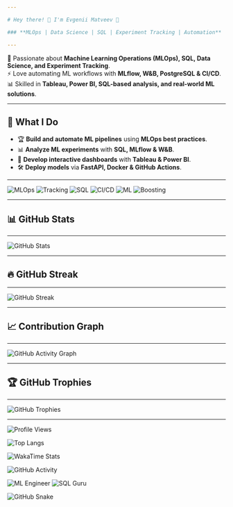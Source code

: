 ```yaml
---

# Hey there! 👋 I'm Evgenii Matveev 🚀  

### **MLOps | Data Science | SQL | Experiment Tracking | Automation**  

---
```


🔬 Passionate about **Machine Learning Operations (MLOps), SQL, Data Science, and Experiment Tracking**.  
⚡ Love automating ML workflows with **MLflow, W&B, PostgreSQL & CI/CD**.  
📊 Skilled in **Tableau, Power BI, SQL-based analysis, and real-world ML solutions**.

---

## 📌 **What I Do**
- 🏆 **Build and automate ML pipelines** using **MLOps best practices**.  
- 📊 **Analyze ML experiments** with **SQL, MLflow & W&B**.  
- 🚀 **Develop interactive dashboards** with **Tableau & Power BI**.  
- 🛠️ **Deploy models** via **FastAPI, Docker & GitHub Actions**.  

---
![MLOps](https://img.shields.io/badge/MLOps-Automation-blue) 
![Tracking](https://img.shields.io/badge/Tracking-MLflow%20%7C%20W%26B-orange) 
![SQL](https://img.shields.io/badge/Database-PostgreSQL-blue) 
![CI/CD](https://img.shields.io/badge/CI/CD-GitHub%20Actions-green) 
![ML](https://img.shields.io/badge/Machine_Learning-Python-blue) 
![Boosting](https://img.shields.io/badge/Boosting-XGBoost%20%7C%20LightGBM%20%7C%20CatBoost-orange)


---

## 📊 **GitHub Stats**  

---

![GitHub Stats](https://github-readme-stats.vercel.app/api?username=evgeniimatveev&show_icons=true&theme=blueberry)

---

## 🔥 **GitHub Streak**  

---

![GitHub Streak](https://github-readme-streak-stats.herokuapp.com/?user=evgeniimatveev&theme=gruvbox)

---

## 📈 **Contribution Graph**  

---

![GitHub Activity Graph](https://github-readme-activity-graph.vercel.app/graph?username=evgeniimatveev&theme=react-dark)

---
## 🏆 **GitHub Trophies**  

---
![GitHub Trophies](https://github-profile-trophy.vercel.app/?username=evgeniimatveev&theme=onedark&no-frame=true&margin-w=10)

---

![Profile Views](https://komarev.com/ghpvc/?username=evgeniimatveev&color=blue&style=flat)

![Top Langs](https://github-readme-stats.vercel.app/api/top-langs/?username=evgeniimatveev&layout=compact&theme=dracula)

![WakaTime Stats](https://github-readme-stats.vercel.app/api/wakatime?username=evgeniimatveev&theme=gruvbox)

![GitHub Activity](https://github-readme-activity-graph.vercel.app/graph?username=evgeniimatveev&theme=github)

![ML Engineer](https://img.shields.io/badge/Machine_Learning-Engineer-blue?style=for-the-badge)
![SQL Guru](https://img.shields.io/badge/SQL-Guru-blueviolet?style=for-the-badge)

![GitHub Snake](https://github.com/evgeniimatveev/evgeniimatveev/blob/output/github-contribution-grid-snake.svg)

